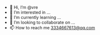 - 👋 Hi, I’m @vre
- 👀 I’m interested in ...
- 🌱 I’m currently learning ...
- 💞️ I’m looking to collaborate on ...
- 📫 How to reach me 3334667613@qq.com

<!---
xiaochengzi2003/xiaochengzi2003 is a ✨ special ✨ repository because its `README.md` (this file) appears on your GitHub profile.
You can click the Preview link to take a look at your changes.
--->
